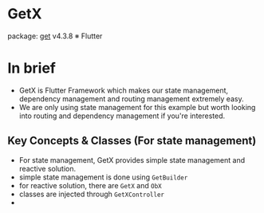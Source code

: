 # GetX
package:
[get](https://pub.dev/packages/get) v4.3.8
※ Flutter 

# In brief
- GetX is Flutter Framework which makes our state management, dependency management and routing management extremely easy.
- We are only using state management for this example but worth looking into routing and dependency management if you're interested.

## Key Concepts & Classes (For state management)
- For state management, GetX provides simple state management and reactive solution.
- simple state management is done using `GetBuilder`
- for reactive solution, there are `GetX` and `ObX`
- classes are injected through `GetXController`
- 
